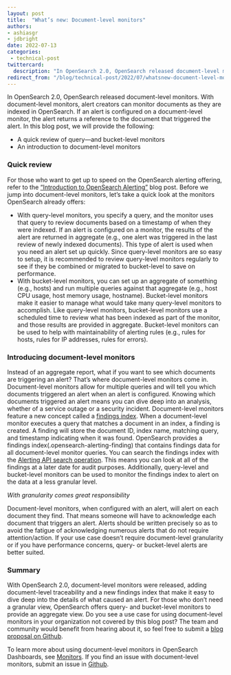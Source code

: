 ```yaml
---
layout: post
title:  "What’s new: Document-level monitors"
authors:
- ashiasgr
- jdbright
date: 2022-07-13
categories:
 - technical-post
twittercard:
  description: "In OpenSearch 2.0, OpenSearch released document-level monitors. With document-level monitors, alert creators can monitor documents as they are indexed in OpenSearch. If an alert is configured on a document-level monitor, the alert returns a reference to the document that triggered the alert."
redirect_from: "/blog/technical-post/2022/07/whatsnew-document-level-monitors/" 
---
```


In OpenSearch 2.0, OpenSearch released document-level monitors. With document-level monitors, alert creators can monitor documents as they are indexed in OpenSearch. If an alert is configured on a document-level monitor, the alert returns a reference to the document that triggered the alert. In this blog post, we will provide the following:

* A quick review of query—and bucket-level monitors
* An introduction to document-level monitors

### Quick review

For those who want to get up to speed on the OpenSearch alerting offering, refer to the [“Introduction to OpenSearch Alerting”](https://opensearch.org/blog/partners/2021/10/alerting-intro/) blog post. Before we jump into document-level monitors, let’s take a quick look at the monitors OpenSearch already offers:

* With query-level monitors, you specify a query, and the monitor uses that query to review documents based on a timestamp of when they were indexed. If an alert is configured on a monitor, the results of the alert are returned in aggregate (e.g., one alert was triggered in the last review of newly indexed documents). This type of alert is used when you need an alert set up quickly. Since query-level monitors are so easy to setup, it is recommended to review query-level monitors regularly to see if they be combined or migrated to bucket-level to save on performance.
* With bucket-level monitors, you can set up an aggregate of something (e.g., hosts) and run multiple queries against that aggregate (e.g., host CPU usage, host memory usage, hostname). Bucket-level monitors make it easier to manage what would take many query-level monitors to accomplish. Like query-level monitors, bucket-level monitors  use a scheduled time to review what has been indexed as part of the monitor, and those results are provided in aggregate. Bucket-level monitors can be used to help with maintainability of alerting rules (e.g., rules for hosts, rules for IP addresses, rules for errors).

### Introducing document-level monitors

Instead of an aggregate report, what if you want to see which documents are triggering an alert? That’s where document-level monitors come in. Document-level monitors allow for multiple queries and will tell you which documents triggered an alert when an alert is configured. Knowing which documents triggered an alert means you can dive deep into an analysis, whether of a service outage or a security incident. Document-level monitors feature a new concept called a [findings index](https://opensearch.org/docs/latest/monitoring-plugins/alerting/monitors/#document-findings). When a document-level monitor executes a query that matches a document in an index, a finding is created. A finding will store the document ID, index name, matching query, and timestamp indicating when it was found. OpenSearch provides a findings index(.opensearch-alerting-finding) that contains findings data for all document-level monitor queries. You can search the findings index with the [Alerting API search operation](https://opensearch.org/docs/latest/monitoring-plugins/alerting/api/#search-for-monitor-findings). This means you can look at all of the findings at a later date for audit purposes. Additionally, query-level and bucket-level monitors can be used to monitor the findings index to alert on the data at a less granular level.

*With granularity comes great responsibility*

Document-level monitors, when configured with an alert, will alert on each document they find. That means someone will have to acknowledge each document that triggers an alert. Alerts should be written precisely so as to avoid the fatigue of acknowledging numerous alerts that do not require attention/action. If your use case doesn’t require document-level granularity or if you have performance concerns, query- or bucket-level alerts are better suited.

### Summary

With OpenSearch 2.0, document-level monitors were released, adding document-level traceability and a new findings index that make it easy to dive deep into the details of what caused an alert. For those who don’t need a granular view, OpenSearch offers query- and bucket-level monitors to provide an aggregate view. Do you see a use case for using document-level monitors in your organization not covered by this blog post? The team and community would benefit from hearing about it, so feel free to submit a [blog proposal on Github](https://github.com/opensearch-project/project-website/issues/new?assignees=&labels=new+blog%2C+enhancement&template=blog_post.md&title=).

To learn more about using document-level monitors in OpenSearch Dashboards, see [Monitors](https://opensearch.org/docs/latest/monitoring-plugins/alerting/monitors/#per-document-monitors). If you find an issue with document-level monitors, submit an issue in [Github](https://github.com/opensearch-project/alerting/issues).

